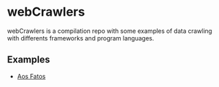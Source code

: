# webCrawlers

webCrawlers is a compilation repo with some examples of data crawling with differents frameworks and program languages.

## Examples

 - [Aos Fatos](https://github.com/jessescn/webCrawlers/tree/master/aos_fatos)



